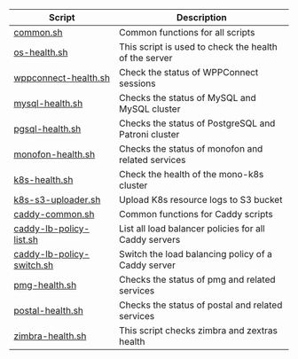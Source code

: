 | Script | Description |
|--|--|
| [common.sh](https://github.com/monobilisim/mono.sh/blob/main/scripts/common.sh) | Common functions for all scripts |
| [os-health.sh](https://github.com/monobilisim/mono.sh/blob/main/scripts/os-health.sh) | This script is used to check the health of the server |
| [wppconnect-health.sh](https://github.com/monobilisim/mono.sh/blob/main/scripts/wppconnect-health.sh) | Check the status of WPPConnect sessions |
| [mysql-health.sh](https://github.com/monobilisim/mono.sh/blob/main/scripts/mysql-health.sh) | Checks the status of MySQL and MySQL cluster |
| [pgsql-health.sh](https://github.com/monobilisim/mono.sh/blob/main/scripts/pgsql-health.sh) | Checks the status of PostgreSQL and Patroni cluster |
| [monofon-health.sh](https://github.com/monobilisim/mono.sh/blob/main/scripts/monofon-health.sh) | Checks the status of monofon and related services |
| [k8s-health.sh](https://github.com/monobilisim/mono.sh/blob/main/scripts/k8s-health.sh) | Check the health of the mono-k8s cluster |
| [k8s-s3-uploader.sh](https://github.com/monobilisim/mono.sh/blob/main/scripts/k8s-s3-uploader.sh) | Upload K8s resource logs to S3 bucket |
| [caddy-common.sh](https://github.com/monobilisim/mono.sh/blob/main/scripts/caddy-common.sh) | Common functions for Caddy scripts |
| [caddy-lb-policy-list.sh](https://github.com/monobilisim/mono.sh/blob/main/scripts/caddy-lb-policy-list.sh) | List all load balancer policies for all Caddy servers |
| [caddy-lb-policy-switch.sh](https://github.com/monobilisim/mono.sh/blob/main/scripts/caddy-lb-policy-switch.sh) | Switch the load balancing policy of a Caddy server |
| [pmg-health.sh](https://github.com/monobilisim/mono.sh/blob/main/scripts/pmg-health.sh) | Checks the status of pmg and related services |
| [postal-health.sh](https://github.com/monobilisim/mono.sh/blob/main/scripts/postal-health.sh) | Checks the status of postal and related services |
| [zimbra-health.sh](https://github.com/monobilisim/mono.sh/blob/main/scripts/zimbra-health.sh) | This script checks zimbra and zextras health |
